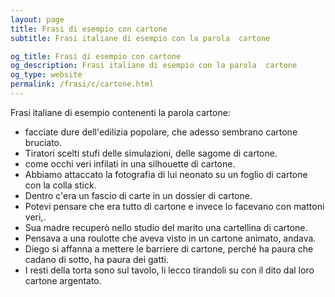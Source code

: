 ```yaml
---
layout: page
title: Frasi di esempio con cartone 
subtitle: Frasi italiane di esempio con la parola  cartone

og_title: Frasi di esempio con cartone 
og_description: Frasi italiane di esempio con la parola  cartone
og_type: website
permalink: /frasi/c/cartone.html
---
```


Frasi italiane di esempio contenenti la parola cartone:


- facciate dure dell'edilizia popolare, che adesso sembrano cartone bruciato.
- Tiratori scelti stufi delle simulazioni, delle sagome di cartone.
- come occhi veri infilati in una silhouette di cartone.
- Abbiamo attaccato la fotografia di lui neonato su un foglio di cartone con la colla stick.
- Dentro c'era un fascio di carte in un dossier di cartone.
- Potevi pensare che era tutto di cartone e invece lo facevano con mattoni veri,.
- Sua madre recuperò nello studio del marito una cartellina di cartone.
- Pensava a una roulotte che aveva visto in un cartone animato, andava.
- Diego si affanna a mettere le barriere di cartone, perché ha paura che cadano di sotto, ha paura dei gatti.
- I resti della torta sono sul tavolo, li lecco tirandoli su con il dito dal loro cartone argentato.
